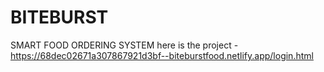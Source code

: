# BITEBURST
SMART FOOD ORDERING SYSTEM
here is the project -https://68dec02671a307867921d3bf--biteburstfood.netlify.app/login.html